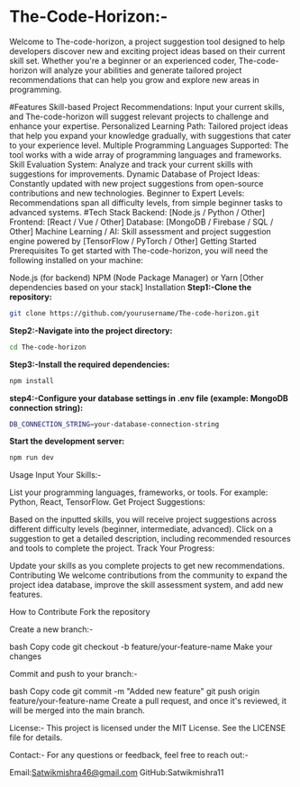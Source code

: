# The-Code-Horizon:-
Welcome to The-code-horizon, a project suggestion tool designed to help developers discover new and exciting project ideas based on their current skill set. Whether you're a beginner or an experienced coder, The-code-horizon will analyze your abilities and generate tailored project recommendations that can help you grow and explore new areas in programming.

#Features
Skill-based Project Recommendations: Input your current skills, and The-code-horizon will suggest relevant projects to challenge and enhance your expertise.
Personalized Learning Path: Tailored project ideas that help you expand your knowledge gradually, with suggestions that cater to your experience level.
Multiple Programming Languages Supported: The tool works with a wide array of programming languages and frameworks.
Skill Evaluation System: Analyze and track your current skills with suggestions for improvements.
Dynamic Database of Project Ideas: Constantly updated with new project suggestions from open-source contributions and new technologies.
Beginner to Expert Levels: Recommendations span all difficulty levels, from simple beginner tasks to advanced systems.
#Tech Stack
Backend: [Node.js / Python / Other]
Frontend: [React / Vue / Other]
Database: [MongoDB / Firebase / SQL / Other]
Machine Learning / AI: Skill assessment and project suggestion engine powered by [TensorFlow / PyTorch / Other]
Getting Started
Prerequisites
To get started with The-code-horizon, you will need the following installed on your machine:

Node.js (for backend)
NPM (Node Package Manager) or Yarn
[Other dependencies based on your stack]
Installation
**Step1:-Clone the repository:**
```bash
git clone https://github.com/yourusername/The-code-horizon.git
```
**Step2:-Navigate into the project directory:**
```bash
cd The-code-horizon
```
**Step3:-Install the required dependencies:**
```bash
npm install
```
**step4:-Configure your database settings in .env file (example: MongoDB connection string):**
```bash
DB_CONNECTION_STRING=your-database-connection-string
```
**Start the development server:**
```bash
npm run dev
```
Usage
Input Your Skills:-

List your programming languages, frameworks, or tools.
For example: Python, React, TensorFlow.
Get Project Suggestions:

Based on the inputted skills, you will receive project suggestions across different difficulty levels (beginner, intermediate, advanced).
Click on a suggestion to get a detailed description, including recommended resources and tools to complete the project.
Track Your Progress:

Update your skills as you complete projects to get new recommendations.
Contributing
We welcome contributions from the community to expand the project idea database, improve the skill assessment system, and add new features.

How to Contribute
Fork the repository

Create a new branch:-

bash
Copy code
git checkout -b feature/your-feature-name
Make your changes

Commit and push to your branch:-

bash
Copy code
git commit -m "Added new feature"
git push origin feature/your-feature-name
Create a pull request, and once it's reviewed, it will be merged into the main branch.

License:-
This project is licensed under the MIT License. See the LICENSE file for details.

Contact:-
For any questions or feedback, feel free to reach out:-

Email:Satwikmishra46@gmail.com
GitHub:Satwikmishra11
